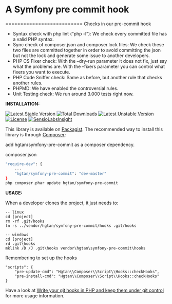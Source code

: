 # A Symfony pre commit hook
==========================
Checks in our pre-commit hook 

* Syntax check with php lint (“php -l”): We check every committed file has a valid PHP syntax.
* Sync check of composer.json and composer.lock files: We check these two files are committed together in order to avoid committing the json but not the lock and generate some issue to another developers.
* PHP CS Fixer check: With the –dry-run parameter it does not fix, just say what the problems are. With the –fixers parameter you can control what fixers you want to execute.
* PHP Code Sniffer check: Same as before, but another rule that checks another rules.
* PHPMD: We have enabled the controversial rules.
* Unit Testing check: We run around 3.000 tests right now.

**INSTALLATION:**

[![Latest Stable Version](https://poser.pugx.org/hgtan/symfony-pre-commit/v/stable.svg)](https://packagist.org/packages/hgtan/symfony-pre-commit) [![Total Downloads](https://poser.pugx.org/hgtan/symfony-pre-commit/downloads.svg)](https://packagist.org/packages/hgtan/symfony-pre-commit) [![Latest Unstable Version](https://poser.pugx.org/hgtan/symfony-pre-commit/v/unstable.svg)](https://packagist.org/packages/hgtan/symfony-pre-commit) [![License](https://poser.pugx.org/hgtan/symfony-pre-commit/license.svg)](https://packagist.org/packages/hgtan/symfony-pre-commit)
[![SensioLabsInsight](https://insight.sensiolabs.com/projects/77614f76-617a-4288-8e75-2ad38037ed89/big.png)](https://insight.sensiolabs.com/projects/77614f76-617a-4288-8e75-2ad38037ed89)

This library is available on [Packagist](https://packagist.org/packages/hgtan/symfony-pre-commit). 
The recommended way to install this library is through [Composer](http://getcomposer.org):

add hgtan/symfony-pre-commit as a composer dependency.

composer.json
```bash
"require-dev": {
    ...
    "hgtan/symfony-pre-commit": "dev-master"
}
php composer.phar update hgtan/symfony-pre-commit
```
**USAGE:**

When a developer clones the project, it just needs to:

```
-- linux
cd [project]
rm -rf .git/hooks
ln -s ../vendor/hgtan/symfony-pre-commit/hooks .git/hooks

-- windows
cd [project]
rd .git\hooks
mklink /D /J .git\hooks vendor\hgtan\symfony-pre-commit\hooks
```

Remembering to set up the hooks

```
"scripts": {
    "pre-update-cmd": "Hgtan\\Composer\\Script\\Hooks::checkHooks",
    "pre-install-cmd": "Hgtan\\Composer\\Script\\Hooks::checkHooks"
}
```

Have a look at [Write your git hooks in PHP and keep them under git control](http://bit.ly/git-hooks-in-php) for more usage information.
